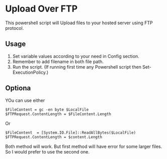# Upload Over FTP
This powershell script will Upload files to your hosted server using FTP protocol. 

## Usage
1. Set variable values according to your need in Config section.
2. Remember to add filename in both file path.
3. Run the script. (If running first time any Powershell script then Set-ExecutionPolicy.)

## Optiona
YOu can use either 
```
$FileContent = gc -en byte $LocalFile
$FTPRequest.ContentLength = $FileContent.Length
```
Or
```
$FileContent  = [System.IO.File]::ReadAllBytes($LocalFile)
$FTPRequest.ContentLength = $content.Length
```
Both method will work. But first method will have error for some larger files. So I would prefer to use the second one.
